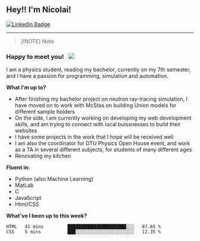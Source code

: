 ## Hey!! I'm Nicolai!

[![Linkedin Badge](https://img.shields.io/badge/-LinkedIn-0e76a8?style=flat-square&logo=Linkedin&logoColor=white)](https://www.linkedin.com/in/nicolai-amin-5156b9230/)

---

> [!NOTE] Note

### Happy to meet you! &nbsp; ![](https://visitor-badge.glitch.me/badge?page_id=nicolai3008/nicolai3008)

I am a physics student, reading my bachelor, currently on my 7th semester,
and I have a passion for programming, simulation and automation.

**What I'm up to?**

- After finishing my bachelor project on neutron ray-tracing simulation, I have moved on to work with McStas on building Union models for different sample holders
- On the side, I am currently working on developing my web development skills, and am trying to connect with local buissnesses to build their websites
- I have some projects in the work that I hope will be received well
- I am also the coordinator for DTU Physics Open House event, and work as a TA in several different subjects, for students of many different ages
- Renovating my kitchen

**Fluent in:**

* Python (also Machine Learning)
* MatLab
* C
* JavaScript
* Html/CSS

**What've I been up to this week?**

<!--START_SECTION:waka-->

```text
HTML   41 mins         ██████████████████████░░░   87.65 %
CSS    5 mins          ███░░░░░░░░░░░░░░░░░░░░░░   12.35 %
```

<!--END_SECTION:waka>
